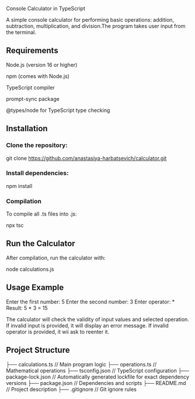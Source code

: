 Console Calculator in TypeScript

A simple console calculator for performing basic operations: addition, subtraction, multiplication, and division.The program takes user input from the terminal.

## Requirements

Node.js (version 16 or higher)

npm (comes with Node.js)

TypeScript compiler

prompt-sync package

@types/node for TypeScript type checking

## Installation

### Clone the repository:

git clone https://github.com/anastasiya-harbatsevich/calculator.git

### Install dependencies:

npm install

### Compilation

To compile all .ts files into .js:

npx tsc

## Run the Calculator

After compilation, run the calculator with:

node calculations.js

## Usage Example

Enter the first number: 5
Enter the second number: 3
Enter operator: *
Result: 5 * 3 = 15

The calculator will check the validity of input values and selected operation. If invalid input is provided, it will display an error message. If invalid operator is provided, it wii ask to reenter it.

## Project Structure

├── calculations.ts    // Main program logic
├── operations.ts      // Mathematical operations
├── tsconfig.json      // TypeScript configuration
├── package-lock.json  // Automatically generated lockfile for exact dependency versions
├── package.json       // Dependencies and scripts
├── README.md          // Project description
├── .gitignore         // Git ignore rules